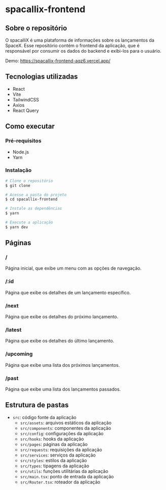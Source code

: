 # spacallix-frontend

## Sobre o repositório

O spacalliX é uma plataforma de informações sobre os lançamentos da SpaceX. Esse repositório contém o frontend da aplicação, que é responsável por consumir os dados do backend e exibi-los para o usuário.

Demo: https://spacallix-frontend-aqz6.vercel.app/

## Tecnologias utilizadas

- React
- Vite
- TailwindCSS
- Axios
- React Query

## Como executar

### Pré-requisitos

- Node.js
- Yarn

### Instalação

```bash
# Clone o repositório
$ git clone

# Acesse a pasta do projeto
$ cd spacallix-frontend

# Instale as dependências
$ yarn

# Execute a aplicação
$ yarn dev
```

## Páginas

### /

Página inicial, que exibe um menu com as opções de navegação.

### /:id

Página que exibe os detalhes de um lançamento específico.

### /next

Página que exibe os detalhes do próximo lançamento.

### /latest

Página que exibe os detalhes do último lançamento.

### /upcoming

Página que exibe uma lista dos próximos lançamentos.

### /past

Página que exibe uma lista dos lançamentos passados.

## Estrutura de pastas

- `src`: código fonte da aplicação
  - `src/assets`: arquivos estáticos da aplicação
  - `src/components`: componentes da aplicação
  - `src/config`: configurações da aplicação
  - `src/hooks`: hooks da aplicação
  - `src/pages`: páginas da aplicação
  - `src/requests`: requisições da aplicação
  - `src/services`: serviços da aplicação
  - `src/styles`: estilos da aplicação
  - `src/types`: tipagens da aplicação
  - `src/utils`: funções utilitárias da aplicação
  - `src/main.tsx`: ponto de entrada da aplicação
  - `src/Router.tsx`: roteador da aplicação
